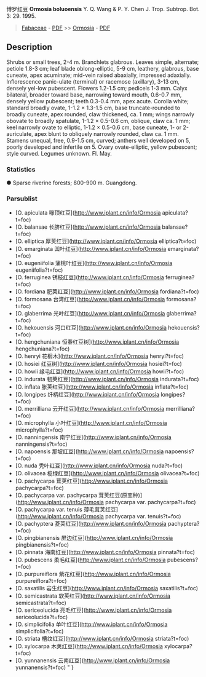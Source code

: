 博罗红豆 **Ormosia boluoensis** Y. Q. Wang & P. Y. Chen J. Trop. Subtrop. Bot. 3: 29. 1995.

> [Fabaceae](http://www.iplant.cn/info/Fabaceae?t=foc) - [PDF](http://www.iplant.cn/foc/pdf/Fabaceae.pdf) >> [Ormosia](http://www.iplant.cn/info/Ormosia?t=foc) - [PDF](http://www.iplant.cn/foc/pdf/Ormosia.pdf)

## Description

Shrubs or small trees, 2-4 m. Branchlets glabrous. Leaves simple, alternate; petiole 1.8-3 cm; leaf blade oblong-elliptic, 5-9 cm, leathery, glabrous, base cuneate, apex acuminate; mid-vein raised abaxially, impressed adaxially. Inflorescence panic-ulate (terminal) or racemose (axillary), 3-13 cm, densely yel-low pubescent. Flowers 1.2-1.5 cm; pedicels 1-3 mm. Calyx bilateral, broader toward base, narrowing toward mouth, 0.6-0.7 mm, densely yellow pubescent; teeth 0.3-0.4 mm, apex acute. Corolla white; standard broadly ovate, 1-1.2 × 1.3-1.5 cm, base truncate-rounded to broadly cuneate, apex rounded, claw thickened, ca. 1 mm; wings narrowly obovate to broadly spatulate, 1-1.2 × 0.5-0.6 cm, oblique, claw ca. 1 mm; keel narrowly ovate to elliptic, 1-1.2 × 0.5-0.6 cm, base cuneate, 1- or 2-auriculate, apex blunt to obliquely narrowly rounded, claw ca. 1 mm. Stamens unequal, free, 0.9-1.5 cm, curved; anthers well developed on 5, poorly developed and infertile on 5. Ovary ovate-elliptic, yellow pubescent; style curved. Legumes unknown. Fl. May.

### Statistics
● Sparse riverine forests; 800-900 m. Guangdong.



### Parsublist

* [O.  apiculata  喙顶红豆](http://www.iplant.cn/info/Ormosia apiculata?t=foc)
* [O.  balansae  长脐红豆](http://www.iplant.cn/info/Ormosia balansae?t=foc)
* [O.  elliptica  厚荚红豆](http://www.iplant.cn/info/Ormosia elliptica?t=foc)
* [O.  emarginata  凹叶红豆](http://www.iplant.cn/info/Ormosia emarginata?t=foc)
* [O.  eugeniifolia  蒲桃叶红豆](http://www.iplant.cn/info/Ormosia eugeniifolia?t=foc)
* [O.  ferruginea  锈枝红豆](http://www.iplant.cn/info/Ormosia ferruginea?t=foc)
* [O.  fordiana  肥荚红豆](http://www.iplant.cn/info/Ormosia fordiana?t=foc)
* [O.  formosana  台湾红豆](http://www.iplant.cn/info/Ormosia formosana?t=foc)
* [O.  glaberrima  光叶红豆](http://www.iplant.cn/info/Ormosia glaberrima?t=foc)
* [O.  hekouensis  河口红豆](http://www.iplant.cn/info/Ormosia hekouensis?t=foc)
* [O.  hengchuniana  恒春红豆树](http://www.iplant.cn/info/Ormosia hengchuniana?t=foc)
* [O.  henryi  花榈木](http://www.iplant.cn/info/Ormosia henryi?t=foc)
* [O.  hosiei  红豆树](http://www.iplant.cn/info/Ormosia hosiei?t=foc)
* [O.  howii  缘毛红豆](http://www.iplant.cn/info/Ormosia howii?t=foc)
* [O.  indurata  韧荚红豆](http://www.iplant.cn/info/Ormosia indurata?t=foc)
* [O.  inflata  胀荚红豆](http://www.iplant.cn/info/Ormosia inflata?t=foc)
* [O.  longipes  纤柄红豆](http://www.iplant.cn/info/Ormosia longipes?t=foc)
* [O.  merrilliana  云开红豆](http://www.iplant.cn/info/Ormosia merrilliana?t=foc)
* [O.  microphylla  小叶红豆](http://www.iplant.cn/info/Ormosia microphylla?t=foc)
* [O.  nanningensis  南宁红豆](http://www.iplant.cn/info/Ormosia nanningensis?t=foc)
* [O.  napoensis  那坡红豆](http://www.iplant.cn/info/Ormosia napoensis?t=foc)
* [O.  nuda  秃叶红豆](http://www.iplant.cn/info/Ormosia nuda?t=foc)
* [O.  olivacea  榄绿红豆](http://www.iplant.cn/info/Ormosia olivacea?t=foc)
* [O.  pachycarpa  茸荚红豆](http://www.iplant.cn/info/Ormosia pachycarpa?t=foc)
* [O.  pachycarpa var. pachycarpa  茸荚红豆(原变种)](http://www.iplant.cn/info/Ormosia pachycarpa var. pachycarpa?t=foc)
* [O.  pachycarpa var. tenuis  薄毛茸荚红豆](http://www.iplant.cn/info/Ormosia pachycarpa var. tenuis?t=foc)
* [O.  pachyptera  菱荚红豆](http://www.iplant.cn/info/Ormosia pachyptera?t=foc)
* [O.  pingbianensis  屏边红豆](http://www.iplant.cn/info/Ormosia pingbianensis?t=foc)
* [O.  pinnata  海南红豆](http://www.iplant.cn/info/Ormosia pinnata?t=foc)
* [O.  pubescens  柔毛红豆](http://www.iplant.cn/info/Ormosia pubescens?t=foc)
* [O.  purpureiflora  紫花红豆](http://www.iplant.cn/info/Ormosia purpureiflora?t=foc)
* [O.  saxatilis  岩生红豆](http://www.iplant.cn/info/Ormosia saxatilis?t=foc)
* [O.  semicastrata  软荚红豆](http://www.iplant.cn/info/Ormosia semicastrata?t=foc)
* [O.  sericeolucida  亮毛红豆](http://www.iplant.cn/info/Ormosia sericeolucida?t=foc)
* [O.  simplicifolia  单叶红豆](http://www.iplant.cn/info/Ormosia simplicifolia?t=foc)
* [O.  striata  槽纹红豆](http://www.iplant.cn/info/Ormosia striata?t=foc)
* [O.  xylocarpa  木荚红豆](http://www.iplant.cn/info/Ormosia xylocarpa?t=foc)
* [O.  yunnanensis  云南红豆](http://www.iplant.cn/info/Ormosia yunnanensis?t=foc)
"
}